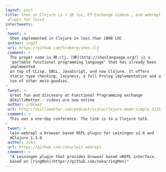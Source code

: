 ```yaml
---
layout: post
title: Shen in Clojure is < 1K loc, FP Exchange videos , and webrepl
 plugin for lein2
intertweets:
-
 tweet: >
  Shen implemented in Clojure in less than 1000 LOC
 author: jng27
 url: https://github.com/hraberg/shen.clj
 comment: >
  The proper name is 神.clj. [神](http://shenlanguage.org/) is a
  'portable functional programming language' that has already been
  implemented 
  on top of CLisp, SBCL, JavaScript, and now Clojure. It offers
  static type checking, lazyness, a full Prolog implementation and a
  ton of other meta-goodies.
-
 tweet: >
  Great fun and discovery at Functional Programming exchange
  @SkillsMatter - videos are now online 
 author: jr0cket
 url: http://skillsmatter.com/podcast/scala/clojure-made-simple-3135   
 comment: >
  This was a one-day conference. The link is to a Clojure talk. 
-
 tweet: >
  lein-webrepl a browser based REPL plugin for Leiningen v2.0 and
  #Clojure 1.3.0  
 author: zoka
 url: https://github.com/zoka/lein-webrepl
 comment: >
  "A Leiningen plugin that provides browser based nREPL interface,
  based on [ringMon](https://github.com/zoka/ringMon)"
---
```


